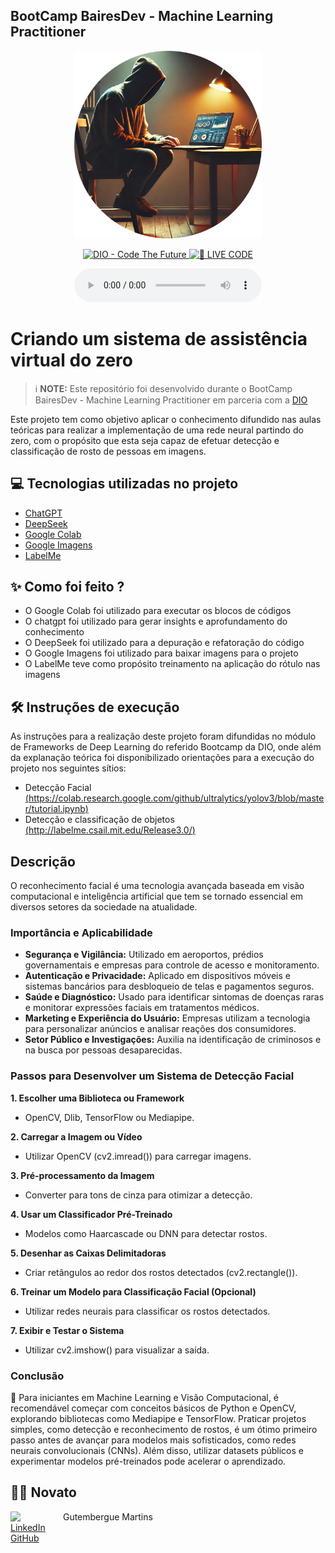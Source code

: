 ## BootCamp BairesDev - Machine Learning Practitioner


<p align="center">
<img 
    src="images/img_programmer_github.png"
    width="300"
/>
</p>

<p align="center">
<a href="https://dio.me/">
    <img 
        src="https://img.shields.io/badge/DIO-Code_The_Future-28DA77?logo=youtube" 
        alt="DIO - Code The Future">
</a>
<a href="https://dio.me/">
<img 
    src="https://img.shields.io/badge/🔴_LIVE_CODE-FF5E72" 
    alt="🔴 LIVE CODE">
</a>
</p>

<p align="center">
    
</p>

<div align="center">
    <audio src="output/podcast_editado.MP3" controls title="Podcast editado"></audio>
</div>

# Criando um sistema de assistência virtual do zero

 > ℹ️ **NOTE:** Este repositório foi desenvolvido durante o BootCamp BairesDev - Machine Learning Practitioner em parceria com a [DIO](https://dio.me)

Este projeto tem como objetivo aplicar o conhecimento difundido nas aulas teóricas para realizar a implementação de uma rede neural partindo do zero, com o propósito que esta seja capaz de efetuar detecção e classificação de rosto de pessoas em imagens.


## 💻 Tecnologias utilizadas no projeto

- [ChatGPT](https://chat.openai.com/)
- [DeepSeek](https://chat.deepseek.com/)
- [Google Colab](https://colab.google/)
- [Google Imagens](https://images.google.com/?hl=pt-br)
- [LabelMe](http://labelme.csail.mit.edu/Release3.0/)


## ✨ Como foi feito ?

- O Google Colab foi utilizado para executar os blocos de códigos
- O chatgpt foi utilizado para gerar insights e aprofundamento do conhecimento
- O DeepSeek foi utilizado para a depuração e refatoração do código
- O Google Imagens foi utilizado para baixar imagens para o projeto
- O LabelMe teve como propósito treinamento na aplicação do rótulo nas imagens

## 🛠️ Instruções de execução

As instruções para a realização deste projeto foram difundidas no módulo de Frameworks de Deep Learning do referido Bootcamp da DIO, onde além da explanação teórica foi disponibilizado orientações para a execução do projeto nos seguintes sítios:
- Detecção Facial
[(https://colab.research.google.com/github/ultralytics/yolov3/blob/master/tutorial.ipynb)](https://colab.research.google.com/drive/1QnC7lV7oVFk5OZCm75fqbLAfD9qBy9bw?usp=sharing )
- Detecção e classificação de objetos<br>
[(http://labelme.csail.mit.edu/Release3.0/)](https://colab.research.google.com/drive/1xdjyBiY75MAVRSjgmiqI7pbRLn58VrbE?usp=sharing )

## Descrição

O reconhecimento facial é uma tecnologia avançada baseada em visão computacional e inteligência artificial que tem se tornado essencial em diversos setores da sociedade na atualidade.

### Importância e Aplicabilidade

- **Segurança e Vigilância:** Utilizado em aeroportos, prédios governamentais e empresas para controle de acesso e monitoramento.
- **Autenticação e Privacidade:** Aplicado em dispositivos móveis e sistemas bancários para desbloqueio de telas e pagamentos seguros.
- **Saúde e Diagnóstico:** Usado para identificar sintomas de doenças raras e monitorar expressões faciais em tratamentos médicos.
- **Marketing e Experiência do Usuário:** Empresas utilizam a tecnologia para personalizar anúncios e analisar reações dos consumidores.
- **Setor Público e Investigações:** Auxilia na identificação de criminosos e na busca por pessoas desaparecidas.

### Passos para Desenvolver um Sistema de Detecção Facial

**1. Escolher uma Biblioteca ou Framework**<br>
- OpenCV, Dlib, TensorFlow ou Mediapipe.<br>
    
**2. Carregar a Imagem ou Vídeo**<br>
- Utilizar OpenCV (cv2.imread()) para carregar imagens.<br>
    
**3. Pré-processamento da Imagem**<br>
- Converter para tons de cinza para otimizar a detecção.<br>
    
**4. Usar um Classificador Pré-Treinado**<br>
- Modelos como Haarcascade ou DNN para detectar rostos.<br>
    
**5. Desenhar as Caixas Delimitadoras**<br>
- Criar retângulos ao redor dos rostos detectados (cv2.rectangle()).<br>
    
**6. Treinar um Modelo para Classificação Facial (Opcional)**<br>
- Utilizar redes neurais para classificar os rostos detectados.<br>

**7. Exibir e Testar o Sistema**<br>
- Utilizar cv2.imshow() para visualizar a saída.<br>


### Conclusão

🚀 Para iniciantes em Machine Learning e Visão Computacional, é recomendável começar com conceitos básicos de Python e OpenCV, explorando bibliotecas como Mediapipe e TensorFlow. Praticar projetos simples, como detecção e reconhecimento de rostos, é um ótimo primeiro passo antes de avançar para modelos mais sofisticados, como redes neurais convolucionais (CNNs). Além disso, utilizar datasets públicos e experimentar modelos pré-treinados pode acelerar o aprendizado.

## 👨‍💻 Novato

<p>
    <img 
      align=left 
      margin=10 
      width=80 
      src="https://cdn.jsdelivr.net/gh/alohe/avatars/png/memo_30.png"
</p>
<p>
    &nbspGutembergue Martins<br>
    <a href="https://www.linkedin.com/in/gutembergue-martins-38336a59" target="_blank">LinkedIn</a><br>
    <a href="https://github.com/gutembergue-martins" target="_blank">GitHub</a>
    
</p>
    
<br/><br/>
